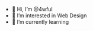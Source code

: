 - 👋 Hi, I’m @4wful
- 👀 I’m interested in Web Design
- 🌱 I’m currently learning 


<!---
4wful/4wful is a ✨ special ✨ repository because its `README.md` (this file) appears on your GitHub profile.
You can click the Preview link to take a look at your changes.
--->
